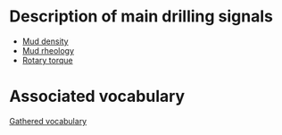 # Description of main drilling signals

- [Mud density](Mud_Density.md)
- [Mud rheology](Mud_Rheology.md)
- [Rotary torque](RotaryTorque.md)

# Associated vocabulary

[Gathered vocabulary](Gathered_vocabulary.tex.md)